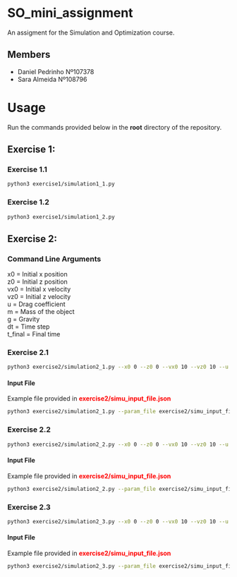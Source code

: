 # SO_mini_assignment

An assigment for the Simulation and Optimization course.

## Members
- Daniel Pedrinho Nº107378
- Sara Almeida Nº108796

# Usage 

Run the commands provided below in the **root** directory of the repository. 

## Exercise 1:

### Exercise 1.1
```bash
python3 exercise1/simulation1_1.py 
```

### Exercise 1.2
```bash
python3 exercise1/simulation1_2.py 
```

## Exercise 2:

### Command Line Arguments
x0 = Initial x position \
z0 = Initial z position \
vx0 = Initial x velocity \
vz0 = Initial z velocity \
u = Drag coefficient \
m = Mass of the object \
g = Gravity <!-- Defaulted to 9.81, not necessary to use parameter --> \
dt = Time step \
t_final = Final time

### Exercise 2.1
```bash
python3 exercise2/simulation2_1.py --x0 0 --z0 0 --vx0 10 --vz0 10 --u 0.1 --m 1.0 --g 9.81 --dt 0.01 --t_final 5.0 
```

#### Input File
Example file provided in <span style="color:red; font-weight: bold;">exercise2/simu_input_file.json</span>

```bash
python3 exercise2/simulation2_1.py --param_file exercise2/simu_input_file.json
```

### Exercise 2.2
```bash
python3 exercise2/simulation2_2.py --x0 0 --z0 0 --vx0 10 --vz0 10 --u 0.1 --m 1.0 --g 9.81 --dt 0.01 --t_final 5.0 
```

#### Input File
Example file provided in <span style="color:red; font-weight: bold;">exercise2/simu_input_file.json</span>

```bash
python3 exercise2/simulation2_2.py --param_file exercise2/simu_input_file.json
```

### Exercise 2.3
```bash
python3 exercise2/simulation2_3.py --x0 0 --z0 0 --vx0 10 --vz0 10 --u 0.1 --m 1.0 --g 9.81 --dt 0.01 --t_final 5.0 
```

#### Input File
Example file provided in <span style="color:red; font-weight: bold;">exercise2/simu_input_file.json</span>

```bash
python3 exercise2/simulation2_3.py --param_file exercise2/simu_input_file.json
```


